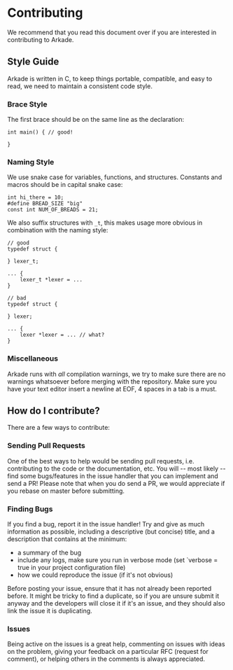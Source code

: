 # Contributing
We recommend that you read this document over if you are interested in
contributing to Arkade.

## Style Guide
Arkade is written in C, to keep things portable, compatible, and easy
to read, we need to maintain a consistent code style. 

### Brace Style
The first brace should be on the same line as the declaration:

    int main() { // good!

    }

### Naming Style
We use snake case for variables, functions, and structures. Constants
and macros should be in capital snake case:

    int hi_there = 10;
    #define BREAD_SIZE "big"
    const int NUM_OF_BREADS = 21;

We also suffix structures with `_t`, this makes usage more obvious in
combination with the naming style:

    // good
    typedef struct {

    } lexer_t;

    ... {
        lexer_t *lexer = ...
    }

    // bad
    typedef struct {

    } lexer;

    ... {
        lexer *lexer = ... // what?
    }

### Miscellaneous
Arkade runs with _all_ compilation warnings, we try to make sure there
are no warnings whatsoever before merging with the repository. Make
sure you have your text editor insert a newline at EOF, 4 spaces in a
tab is a must.

## How do I contribute?
There are a few ways to contribute:

### Sending Pull Requests
One of the best ways to help would be sending pull requests, i.e.
contributing to the code or the documentation, etc. You will --
most likely -- find some bugs/features in the issue handler that
you can implement and send a PR! Please note that when you do
send a PR, we would appreciate if you rebase on master before
submitting.

### Finding Bugs
If you find a bug, report it in the issue handler! Try and give
as much information as possible, including a descriptive (but concise)
title, and a description that contains at the minimum:

* a summary of the bug
* include any logs, make sure you run in verbose mode (set `verbose =
true in your project configuration file)
* how we could reproduce the issue (if it's not obvious)

Before posting your issue, ensure that it has not already been reported
before. It might be tricky to find a duplicate, so if you are unsure 
submit it anyway and the developers will close it if it's an issue, and
they should also link the issue it is duplicating.

### Issues
Being active on the issues is a great help, commenting on issues with
ideas on the problem, giving your feedback on a particular RFC (request
for comment), or helping others in the comments is always appreciated.

